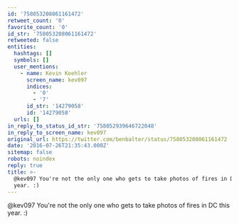 ```yaml
---
id: '758053208061161472'
retweet_count: '0'
favorite_count: '0'
id_str: '758053208061161472'
retweeted: false
entities:
  hashtags: []
  symbols: []
  user_mentions:
    - name: Kevin Koehler
      screen_name: kev097
      indices:
        - '0'
        - '7'
      id_str: '14279058'
      id: '14279058'
  urls: []
in_reply_to_status_id_str: '758052939646722048'
in_reply_to_screen_name: kev097
original_url: https://twitter.com/benbalter/status/758053208061161472
date: '2016-07-26T21:35:43.000Z'
sitemap: false
robots: noindex
reply: true
title: >-
  @kev097 You're not the only one who gets to take photos of fires in DC this
  year. :)
---
```


@kev097 You're not the only one who gets to take photos of fires in DC this year. :)